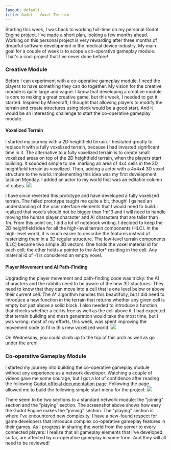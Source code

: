 ```yaml
---
layout: default
title: Godot - Voxel Terrain
---
```

Starting this week, I was back to working full-time on my personal Godot Engine project. I've made a short plan, looking a few months ahead. Working on this personal project is very rewarding after three months of dreadful software development in the medical device industry. My main goal for a couple of week is to scope a co-operative gameplay module. That's a cool project that I've never done before!

<h3>Creative Module</h3>
Before I can experiment with a co-operative gameplay module, I need the players to have something they can do together. My vision for the creative module is quite large and vague. I know that developing a creative module is core to making a great creative game, but this week, I needed to get it started. Inspired by Minecraft, I thought that allowing players to modify the terrain and create structures using block would be a good start. And it would be an interesting challenge to start the co-operative gameplay module.

<h4>Voxelized Terrain</h4>
I started my journey with a 2D heightfield terrain. I hesitated greatly to replace it with a fully voxelized terrain, because I had invested significant time in it. The alternative to a fully voxelized terrain is to create small voxelized areas on top of the 2D heightfield terrain, when the players start building. It sounded simple to me: marking an area of 4x4 cells in the 2D heightfield terrain as voxelized. Then, adding a actor with a 4x4x4 3D voxel structure to the world. Implementing this idea was my first development task on Monday. I added an actor to my world that was an editable column of cubes. 

<img src="../../../assets/godot-voxels-1.PNG"/>

I have since reverted this prototype and have developed a fully voxelized terrain. The failed prototype taught me quite a bit, though! I gained an understanding of the user interface elements that I would need to build. I realized that voxels should not be bigger than 1m^3 and I will need to handle moving the human player character and AI characters that are taller than 1m. From this point on, I did a lot of notebook writing. I decided to keep the 2D heightfield idea for all the high-level terrain components (HLC). In the high-level world, it is much easier to describe the features instead of rasterizing them in a 3D regular structure. The low-level terrain components (LLC) became two simple 3D vectors. One holds the voxel material id for each cell; the other holds a pointer to the Actor* residing in the cell. Any material id of -1 is considered an empty voxel.

<h4>Player Movement and AI Path-Finding</h4>
Upgrading the player movement and path-finding code was tricky: the AI characters and the rabbits need to be aware of the new 3D stuctures. They need to know that they can move into a cell that is one level below or above their current cell. The A* algorithm handles this beautifully, but I did need to introduce a new function in the terrain that returns whether any given cell is empty but just above a solid block. I also needed to introduce a function that checks whether a cell is free as well as the cell above it. I had expected that terrain building and mesh generation would take the most time, but I was wrong: most of my efforts, this week, was spent improving the movement code to fit in this new voxelized world.

<img src="../../../assets/godot-voxels-3.PNG"/>

On Wednesday, you could climb up to the top of this arch as well as go under the arch!

<h3>Co-operative Gameplay Module</h3>
I started my journey into building the co-operative gameplay module without any experience as a network developer. Watching a couple of videos gave me some courage, but I got a lot of confidence after reading the following <a href="http://docs.godotengine.org/en/3.0/tutorials/networking/high_level_multiplayer.html">Godot official documentation page</a>. Following the page allowed me to build the following simple start menu for the project:

<img src="../../../assets/godot-networking-2.PNG"/>

There seem to be two sections to a standard network module: the "joining" section and the "playing" section. The screenshot above shows how easy the Godot Engine makes the "joining" section. The "playing" section is where I've encountered new complexity. I have a new-found respect for game developers that introduce complex co-operative gameplay features in their games. As I progress in sharing the world from the server to every connected players: I realize that all gameplay elements that I've developed. so far, are affected by co-operative gameplay in some form. And they will all need to be reviewed!

